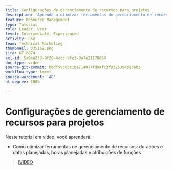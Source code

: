```yaml
---
title: Configurações de gerenciamento de recursos para projetos
description: 'Aprenda a otimizar ferramentas de gerenciamento de recursos: durações e datas planejadas, horas planejadas e atribuições de funções.'
feature: Resource Management
type: Tutorial
role: Leader, User
level: Intermediate, Experienced
activity: use
team: Technical Marketing
thumbnail: 335162.png
jira: KT-8874
exl-id: 5a9ea239-9f20-4ccc-9fc3-8a7e21178664
doc-type: video
source-git-commit: bbdf99c6bc1be714077fd94fc3f8325394de36b3
workflow-type: tm+mt
source-wordcount: '48'
ht-degree: 100%

---
```


# Configurações de gerenciamento de recursos para projetos

Neste tutorial em vídeo, você aprenderá:

* Como otimizar ferramentas de gerenciamento de recursos: durações e datas planejadas, horas planejadas e atribuições de funções

>[!VIDEO](https://video.tv.adobe.com/v/335162/?quality=12&learn=on&enablevpops=1)
